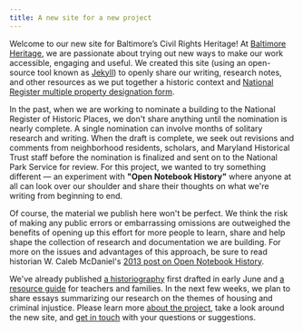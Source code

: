 ```yaml
---
title: A new site for a new project
---
```


Welcome to our new site for Baltimore’s Civil Rights Heritage! At <a href="http://baltimoreheritage.org/">Baltimore Heritage</a>, we are passionate about trying out new ways to make our work accessible, engaging and useful. We created this site (using an open-source tool known as [Jekyll](http://jekyllrb.com)) to openly share our writing, research notes, and other resources as we put together a historic context and [National Register multiple property designation form](http://www.nps.gov/nr/publications/bulletins/nrb16b/).

In the past, when we are working to nominate a building to the National Register of Historic Places, we don't share anything until the nomination is nearly complete. A single nomination can involve months of solitary research and writing. When the draft is complete, we seek out revisions and comments from neighborhood residents, scholars, and Maryland Historical Trust staff before the nomination is finalized and sent on to the National Park Service for review. For this project, we wanted to try something different — an experiment with **"Open Notebook History"** where anyone at all can look over our shoulder and share their thoughts on what we're writing from beginning to end.

Of course, the material we publish here won't be perfect. We think the risk of making any public errors or embarrassing omissions are outweighed the benefits of opening up this effort for more people to learn, share and help shape the collection of research and documentation we are building. For more on the issues and advantages of this approach, be sure to read historian W. Caleb McDaniel's [2013 post on Open Notebook History](http://wcm1.web.rice.edu/open-notebook-history.html).

We've already published [a historiography](/civil-rights-heritage/historiography) first drafted in early June and [a resource guide](/civil-rights-heritage/educational-resources) for teachers and families. In the next few weeks, we plan to share essays summarizing our research on the themes of housing and criminal injustice. Please learn more [about the project](/civil-rights-heritage/about), take a look around the new site, and <a href="http://baltimoreheritage.org/contact">get in touch</a> with your questions or suggestions.
